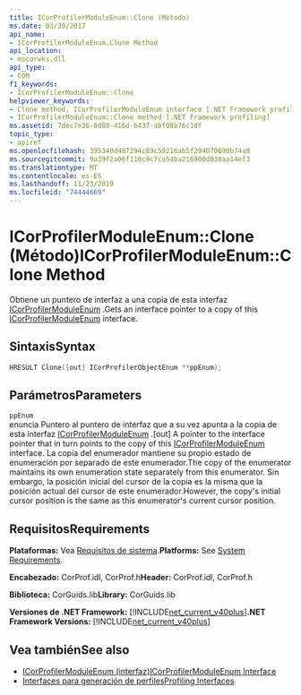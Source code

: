 ```yaml
---
title: ICorProfilerModuleEnum::Clone (Método)
ms.date: 03/30/2017
api_name:
- ICorProfilerModuleEnum.Clone Method
api_location:
- mscorwks.dll
api_type:
- COM
f1_keywords:
- ICorProfilerModuleEnum::Clone
helpviewer_keywords:
- Clone method, ICorProfilerModuleEnum interface [.NET Framework profiling]
- ICorProfilerModuleEnum::Clone method [.NET Framework profiling]
ms.assetid: 7dec7e36-8d88-416d-b437-abf98b76c1df
topic_type:
- apiref
ms.openlocfilehash: 395340d497294c89c59216ab5f294070690b74a9
ms.sourcegitcommit: 9a39f2a06f110c9c7ca54ba216900d038aa14ef3
ms.translationtype: MT
ms.contentlocale: es-ES
ms.lasthandoff: 11/23/2019
ms.locfileid: "74444669"
---
```

# <a name="icorprofilermoduleenumclone-method"></a><span data-ttu-id="55232-102">ICorProfilerModuleEnum::Clone (Método)</span><span class="sxs-lookup"><span data-stu-id="55232-102">ICorProfilerModuleEnum::Clone Method</span></span>
<span data-ttu-id="55232-103">Obtiene un puntero de interfaz a una copia de esta interfaz [ICorProfilerModuleEnum](../../../../docs/framework/unmanaged-api/profiling/icorprofilermoduleenum-interface.md) .</span><span class="sxs-lookup"><span data-stu-id="55232-103">Gets an interface pointer to a copy of this [ICorProfilerModuleEnum](../../../../docs/framework/unmanaged-api/profiling/icorprofilermoduleenum-interface.md) interface.</span></span>  
  
## <a name="syntax"></a><span data-ttu-id="55232-104">Sintaxis</span><span class="sxs-lookup"><span data-stu-id="55232-104">Syntax</span></span>  
  
```cpp  
HRESULT Clone([out] ICorProfilerObjectEnum **ppEnum);  
```  
  
## <a name="parameters"></a><span data-ttu-id="55232-105">Parámetros</span><span class="sxs-lookup"><span data-stu-id="55232-105">Parameters</span></span>  
 `ppEnum`  
 <span data-ttu-id="55232-106">enuncia Puntero al puntero de interfaz que a su vez apunta a la copia de esta interfaz [ICorProfilerModuleEnum](../../../../docs/framework/unmanaged-api/profiling/icorprofilermoduleenum-interface.md) .</span><span class="sxs-lookup"><span data-stu-id="55232-106">[out] A pointer to the interface pointer that in turn points to the copy of this [ICorProfilerModuleEnum](../../../../docs/framework/unmanaged-api/profiling/icorprofilermoduleenum-interface.md) interface.</span></span> <span data-ttu-id="55232-107">La copia del enumerador mantiene su propio estado de enumeración por separado de este enumerador.</span><span class="sxs-lookup"><span data-stu-id="55232-107">The copy of the enumerator maintains its own enumeration state separately from this enumerator.</span></span> <span data-ttu-id="55232-108">Sin embargo, la posición inicial del cursor de la copia es la misma que la posición actual del cursor de este enumerador.</span><span class="sxs-lookup"><span data-stu-id="55232-108">However, the copy's initial cursor position is the same as this enumerator's current cursor position.</span></span>  
  
## <a name="requirements"></a><span data-ttu-id="55232-109">Requisitos</span><span class="sxs-lookup"><span data-stu-id="55232-109">Requirements</span></span>  
 <span data-ttu-id="55232-110">**Plataformas:** Vea [Requisitos de sistema](../../../../docs/framework/get-started/system-requirements.md).</span><span class="sxs-lookup"><span data-stu-id="55232-110">**Platforms:** See [System Requirements](../../../../docs/framework/get-started/system-requirements.md).</span></span>  
  
 <span data-ttu-id="55232-111">**Encabezado:** CorProf.idl, CorProf.h</span><span class="sxs-lookup"><span data-stu-id="55232-111">**Header:** CorProf.idl, CorProf.h</span></span>  
  
 <span data-ttu-id="55232-112">**Biblioteca:** CorGuids.lib</span><span class="sxs-lookup"><span data-stu-id="55232-112">**Library:** CorGuids.lib</span></span>  
  
 <span data-ttu-id="55232-113">**Versiones de .NET Framework:** [!INCLUDE[net_current_v40plus](../../../../includes/net-current-v40plus-md.md)]</span><span class="sxs-lookup"><span data-stu-id="55232-113">**.NET Framework Versions:** [!INCLUDE[net_current_v40plus](../../../../includes/net-current-v40plus-md.md)]</span></span>  
  
## <a name="see-also"></a><span data-ttu-id="55232-114">Vea también</span><span class="sxs-lookup"><span data-stu-id="55232-114">See also</span></span>

- [<span data-ttu-id="55232-115">ICorProfilerModuleEnum (interfaz)</span><span class="sxs-lookup"><span data-stu-id="55232-115">ICorProfilerModuleEnum Interface</span></span>](../../../../docs/framework/unmanaged-api/profiling/icorprofilermoduleenum-interface.md)
- [<span data-ttu-id="55232-116">Interfaces para generación de perfiles</span><span class="sxs-lookup"><span data-stu-id="55232-116">Profiling Interfaces</span></span>](../../../../docs/framework/unmanaged-api/profiling/profiling-interfaces.md)
